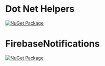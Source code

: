# Dot Net Helpers

[![NuGet Package](https://img.shields.io/nuget/v/UHelpers.svg)](https://www.nuget.org/packages/UHelpers)

# FirebaseNotifications

[![NuGet Package](https://img.shields.io/nuget/v/FirebaseNotifications.svg)](https://www.nuget.org/packages/FirebaseNotifications)
